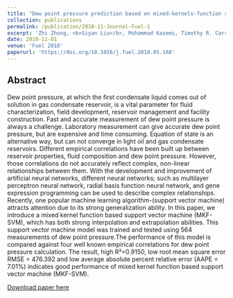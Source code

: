 ```yaml
---
title: "Dew point pressure prediction based on mixed-kernels-function support vector machine in gas-condensate reservoir"
collection: publications
permalink: /publication/2018-11-Journal-Fuel-1
excerpt: 'Zhi Zhong, <b>Siyan Liu</b>, Mohammad Kazemi, Timothy R. Carr. <i>Fuel.</i>'
date: 2018-11-01
venue: 'Fuel 2018'
paperurl: 'https://doi.org/10.1016/j.fuel.2018.05.168'
---
```


## Abstract
Dew point pressure, at which the first condensate liquid comes out of solution in gas condensate reservoir, is a vital parameter 
for fluid characterization, field development, reservoir management and facility construction. Fast and accurate measurement of 
dew point pressure is always a challenge. Laboratory measurement can give accurate dew point pressure, but are expensive and time 
consuming. Equation of state is an alternative way, but can not converge in light oil and gas condensate reservoirs. Different 
empirical correlations have been built up between reservoir properties, fluid composition and dew point pressure. However, those 
correlations do not accurately reflect complex, non-linear relationships between them. With the development and improvement of 
artificial neural networks, different neural networks; such as multilayer perceptron neural network, radial basis function neural 
network, and gene expression programming can be used to describe complex relationships. Recently, one popular machine learning 
algorithm-(support vector machine) attracts attention due to its strong generalization ability. In this paper, we introduce a 
mixed kernel function based support vector machine (MKF-SVM), which has both strong interpolation and extrapolation abilities. 
This support vector machine model was trained and tested using 564 measurements of dew point pressure.The performance of this 
model is compared against four well known empirical correlations for dew point pressure calculation. The result, high R²=0.9150, 
low root mean square error RMSE = 476.392 and low average absolute percent relative error (AAPE = 7.01%) indicates good performance 
of mixed kernel function based support vector machine (MKF-SVM).


[Download paper here](https://doi.org/10.1016/j.fuel.2018.05.168)
